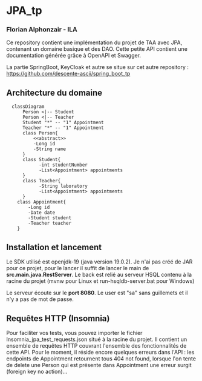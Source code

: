 # JPA_tp
### Florian Alphonzair - ILA

Ce repository contient une implémentation du projet de TAA avec JPA, contenant un domaine basique et des DAO.
Cette petite API contient une documentation générée grâce à OpenAPI et Swagger.

La partie SpringBoot, KeyCloak et autre se situe sur cet autre repository : https://github.com/descente-ascii/spring_boot_tp

## Architecture du domaine

```mermaid
  classDiagram
      Person <|-- Student
      Person <|-- Teacher
      Student "*" -- "1" Appointment 
      Teacher "*" -- "1" Appointment
      class Person{
          <<abstract>>
          -Long id
          -String name
      }
      class Student{
            -int studentNumber
            -List<Appointment> appointments
      }
      class Teacher{
            -String laboratory
            -List<Appointment> appointments
      }
    class Appointment{
        -Long id
        -Date date
        -Student student
        -Teacher teacher
    }
```

## Installation et lancement
Le SDK utilisé est openjdk-19 (java version 19.0.2).
Je n'ai pas créé de JAR pour ce projet, pour le lancer il suffit de lancer le main de **src.main.java.RestServer**.
Le back est relié au serveur HSQL contenu à la racine du projet (mvnw pour Linux et run-hsqldb-server.bat pour Windows)

Le serveur écoute sur le **port 8080**. Le user est "sa" sans guillemets et il n'y a pas de mot de passe.

## Requêtes HTTP (Insomnia)
Pour faciliter vos tests, vous pouvez importer le fichier Insomnia_jpa_test_requests.json
situé à la racine du projet. Il contient un ensemble de requêtes HTTP couvrant l'ensemble des fonctionnalités de cette API.
Pour le moment, il réside encore quelques erreurs dans l'API : les endpoints de Appointment retournent tous 404 not found,
lorsque l'on tente de delete une Person qui est présente dans Appointment une erreur surgit (foreign key no action)...
